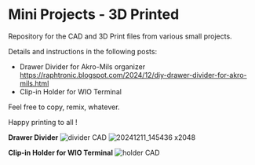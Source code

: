 # Mini Projects - 3D Printed

Repository for the CAD and 3D Print files from various small projects.

Details and instructions in the following posts:
* Drawer Divider for Akro-Mils organizer https://raphtronic.blogspot.com/2024/12/diy-drawer-divider-for-akro-mils.html
* Clip-in Holder for WIO Terminal <coming>

Feel free to copy, remix, whatever.

Happy printing to all !


**Drawer Divider**
![divider CAD](https://github.com/user-attachments/assets/6be9e195-4bea-4c1a-8d0e-5c0c8ffdb1e1)
![20241211_145436 x2048](https://github.com/user-attachments/assets/ece5ee29-a313-4d5c-92b3-454126f8e386)

**Clip-in Holder for WIO Terminal**
![holder CAD](https://github.com/user-attachments/assets/d291f151-1b1f-4616-8185-e05655683a32)
